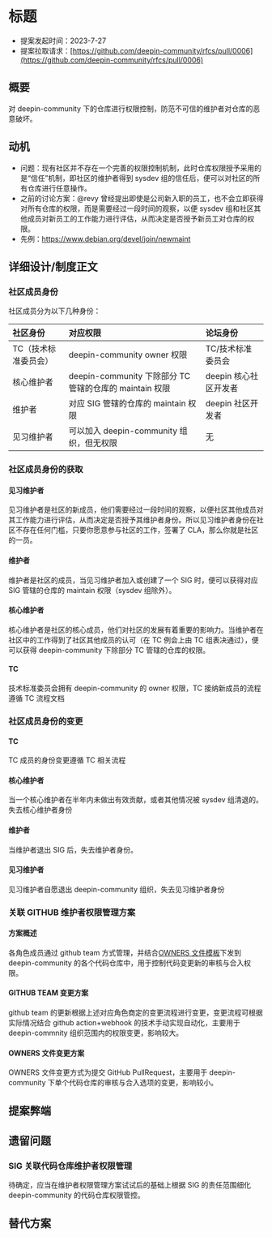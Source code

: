 # 标题

* 提案发起时间：2023-7-27
* 提案拉取请求：[https://github.com/deepin-community/rfcs/pull/0006](https://github.com/deepin-community/rfcs/pull/0006)

## 概要

对 deepin-community 下的仓库进行权限控制，防范不可信的维护者对仓库的恶意破坏。

## 动机

* 问题：现有社区并不存在一个完善的权限控制机制，此时仓库权限授予采用的是“信任”机制，即社区的维护者得到 sysdev 组的信任后，便可以对社区的所有仓库进行任意操作。
* 之前的讨论方案：@revy 曾经提出即使是公司新入职的员工，也不会立即获得对所有仓库的权限，而是需要经过一段时间的观察，以便 sysdev 组和社区其他成员对新员工的工作能力进行评估，从而决定是否授予新员工对仓库的权限。
* 先例：<https://www.debian.org/devel/join/newmaint>

## 详细设计/制度正文

### 社区成员身份

社区成员分为以下几种身份：

|**社区身份**|**对应权限**|论坛身份|
|:----|:----|:----|
|TC（技术标准委员会）|deepin-community owner 权限|TC/技术标准委员会|
|核心维护者|deepin-community 下除部分 TC 管辖的仓库的 maintain 权限|deepin 核心社区开发者|
|维护者 | 对应 SIG 管辖的仓库的 maintain 权限|deepin 社区开发者|
|见习维护者 | 可以加入 deepin-community 组织，但无权限 | 无|

### 社区成员身份的获取

#### 见习维护者

见习维护者是社区的新成员，他们需要经过一段时间的观察，以便社区其他成员对其工作能力进行评估，从而决定是否授予其维护者身份。所以见习维护者身份在社区不存在任何门槛，只要你愿意参与社区的工作，签署了 CLA，那么你就是社区的一员。

#### 维护者

维护者是社区的成员，当见习维护者加入或创建了一个 SIG 时，便可以获得对应 SIG 管辖的仓库的 maintain 权限（sysdev 组除外）。

#### 核心维护者

核心维护者是社区的核心成员，他们对社区的发展有着重要的影响力。当维护者在社区中的工作得到了社区其他成员的认可（在 TC 例会上由 TC 组表决通过），便可以获得 deepin-community 下除部分 TC 管辖的仓库的权限。

#### TC

技术标准委员会拥有 deepin-community 的 owner 权限，TC 接纳新成员的流程遵循 TC 流程文档

### 社区成员身份的变更

#### TC

TC 成员的身份变更遵循 TC 相关流程

#### 核心维护者

当一个核心维护者在半年内未做出有效贡献，或者其他情况被 sysdev 组清退的。失去核心维护者身份

#### 维护者

当维护者退出 SIG 后，失去维护者身份。

#### 见习维护者

见习维护者自愿退出 deepin-community 组织，失去见习维护者身份

### 关联 GITHUB 维护者权限管理方案

#### 方案概述

各角色成员通过 github team 方式管理，并结合[OWNERS 文件模板](https://github.com/deepin-community/template-repository/blob/master/debian/deepin/OWNERS)下发到 deepin-community 的各个代码仓库中，用于控制代码变更新的审核与合入权限。

#### GITHUB TEAM 变更方案

github team 的更新根据上述对应角色商定的变更流程进行变更，变更流程可根据实际情况结合 github action+webhook 的技术手动实现自动化，主要用于 deepin-commnity 组织范围内的权限变更，影响较大。

#### OWNERS 文件变更方案

OWNERS 文件变更方式为提交 GitHub PullRequest，主要用于 deepin-community 下单个代码仓库的审核与合入选项的变更，影响较小。

## 提案弊端

## 遗留问题

### SIG 关联代码仓库维护者权限管理

待确定，应当在维护者权限管理方案试试后的基础上根据 SIG 的责任范围细化 deepin-community 的代码仓库权限管控。

## 替代方案
